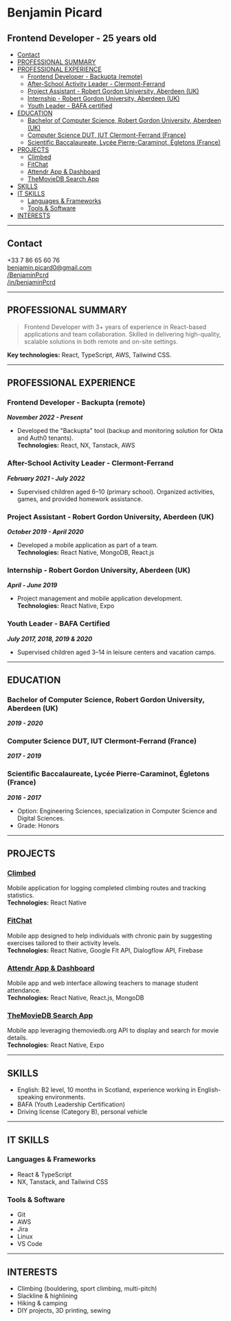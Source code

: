 # Benjamin Picard

## Frontend Developer - 25 years old

- [Contact](#contact)
- [PROFESSIONAL SUMMARY](#professional-summary)
- [PROFESSIONAL EXPERIENCE](#professional-experience)
  - [Frontend Developer - Backupta (remote)](#frontend-developer---backupta-remote)
  - [After-School Activity Leader - Clermont-Ferrand](#after-school-activity-leader---clermont-ferrand)
  - [Project Assistant - Robert Gordon University, Aberdeen (UK)](#project-assistant---robert-gordon-university-aberdeen-uk)
  - [Internship - Robert Gordon University, Aberdeen (UK)](#internship---robert-gordon-university-aberdeen-uk)
  - [Youth Leader - BAFA certified](#youth-leader---bafa-certified)
- [EDUCATION](#education)
  - [Bachelor of Computer Science, Robert Gordon University, Aberdeen (UK)](#bachelor-of-computer-science-robert-gordon-university-aberdeen-uk)
  - [Computer Science DUT, IUT Clermont-Ferrand (France)](#computer-science-dut-iut-clermont-ferrand-france)
  - [Scientific Baccalaureate, Lycée Pierre-Caraminot, Égletons (France)](#scientific-baccalaureate-lycée-pierre-caraminot-égletons-france)
- [PROJECTS](#projects)
  - [Climbed](https://github.com/BenjaminPcrd/Climbed)
  - [FitChat](https://github.com/RGU-Computing/fitchat)
  - [Attendr App & Dashboard](https://github.com/BenjaminPcrd)
  - [TheMovieDB Search App](https://github.com/BenjaminPcrd/TmdbSearchApp)
- [SKILLS](#skills)
- [IT SKILLS](#it-skills)
  - [Languages & Frameworks](#languages--frameworks)
  - [Tools & Software](#tools--software)
- [INTERESTS](#interests)

---

## Contact

+33 7 86 65 60 76  
[benjamin.picard0@gmail.com](mailto:benjamin.picard0@gmail.com)  
[/BenjaminPcrd](https://github.com/BenjaminPcrd)  
[/in/benjaminPcrd](https://www.linkedin.com/in/benjaminpcrd/)

---

## PROFESSIONAL SUMMARY

> Frontend Developer with 3+ years of experience in React-based applications and team collaboration. Skilled in delivering high-quality, scalable solutions in both remote and on-site settings.

**Key technologies:** React, TypeScript, AWS, Tailwind CSS.

---

## PROFESSIONAL EXPERIENCE

### Frontend Developer - Backupta (remote)

**_November 2022 - Present_**

- Developed the "Backupta" tool (backup and monitoring solution for Okta and Auth0 tenants).  
  **Technologies:** React, NX, Tanstack, AWS

### After-School Activity Leader - Clermont-Ferrand

**_February 2021 - July 2022_**

- Supervised children aged 6–10 (primary school). Organized activities, games, and provided homework assistance.

### Project Assistant - Robert Gordon University, Aberdeen (UK)

**_October 2019 - April 2020_**

- Developed a mobile application as part of a team.  
  **Technologies:** React Native, MongoDB, React.js

### Internship - Robert Gordon University, Aberdeen (UK)

**_April - June 2019_**

- Project management and mobile application development.  
  **Technologies:** React Native, Expo

### Youth Leader - BAFA Certified

**_July 2017, 2018, 2019 & 2020_**

- Supervised children aged 3–14 in leisure centers and vacation camps.

---

## EDUCATION

### Bachelor of Computer Science, Robert Gordon University, Aberdeen (UK)

**_2019 - 2020_**

### Computer Science DUT, IUT Clermont-Ferrand (France)

**_2017 - 2019_**

### Scientific Baccalaureate, Lycée Pierre-Caraminot, Égletons (France)

**_2016 - 2017_**

- Option: Engineering Sciences, specialization in Computer Science and Digital Sciences.
- Grade: Honors

---

## PROJECTS

### [Climbed](https://github.com/BenjaminPcrd/Climbed)

Mobile application for logging completed climbing routes and tracking statistics.  
**Technologies:** React Native

### [FitChat](https://github.com/RGU-Computing/fitchat)

Mobile app designed to help individuals with chronic pain by suggesting exercises tailored to their activity levels.  
**Technologies:** React Native, Google Fit API, Dialogflow API, Firebase

### [Attendr App & Dashboard](https://github.com/BenjaminPcrd)

Mobile app and web interface allowing teachers to manage student attendance.  
**Technologies:** React Native, React.js, MongoDB

### [TheMovieDB Search App](https://github.com/BenjaminPcrd/TmdbSearchApp)

Mobile app leveraging themoviedb.org API to display and search for movie details.  
**Technologies:** React Native, Expo

---

## SKILLS

- English: B2 level, 10 months in Scotland, experience working in English-speaking environments.
- BAFA (Youth Leadership Certification)
- Driving license (Category B), personal vehicle

---

## IT SKILLS

### Languages & Frameworks

- React & TypeScript
- NX, Tanstack, and Tailwind CSS

### Tools & Software

- Git
- AWS
- Jira
- Linux
- VS Code

---

## INTERESTS

- Climbing (bouldering, sport climbing, multi-pitch)
- Slackline & highlining
- Hiking & camping
- DIY projects, 3D printing, sewing
